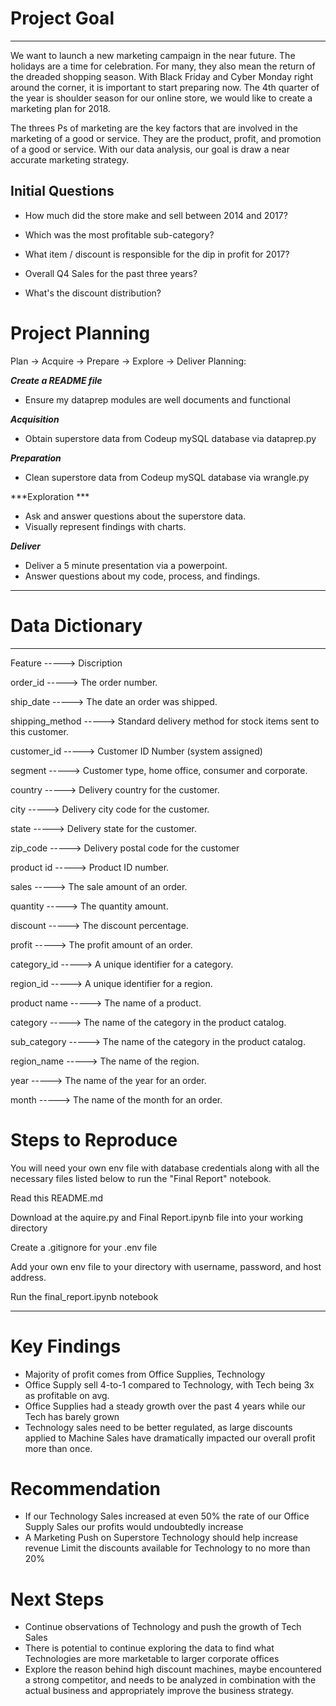 # Project Goal
------------
We want to launch a new marketing campaign in the near future. The holidays are a time for celebration. For many, they also mean the return of the dreaded shopping season. With Black Friday and Cyber Monday right around the corner, it is important to start preparing now. The 4th quarter of the year is shoulder season for our online store, we would like to create a marketing plan for 2018. 


The threes Ps of marketing are the key factors that are involved in the marketing of a good or service. They are the product, profit, and promotion of a good or service. With our data analysis, our goal is draw a near accurate marketing strategy.



Initial Questions
-----------------
* How much did the store make and sell between 2014 and 2017?

* Which was the most profitable sub-category? 

* What item / discount is responsible for the dip in profit for 2017?

* Overall Q4 Sales for the past three years? 

* What's the discount distribution? 


# Project Planning
Plan -> Acquire -> Prepare -> Explore -> Deliver
Planning:

***Create a README file***
* Ensure my dataprep modules are well documents and functional

***Acquisition***

* Obtain superstore data from Codeup mySQL database via dataprep.py

***Preparation***

* Clean superstore data from Codeup mySQL database via wrangle.py


***Exploration ***

* Ask and answer questions about the superstore data.
* Visually represent findings with charts. 

***Deliver***

* Deliver a 5 minute presentation via a powerpoint. 
* Answer questions about my code, process, and findings.

***

# Data Dictionary
--------------

Feature -----> Discription

order_id    ----->       The order number. 

ship_date     ----->     The date an order was shipped. 

shipping_method  ----->  Standard delivery method for stock items sent to this customer.  

customer_id  ----->      Customer ID Number (system assigned)

segment     ----->       Customer type, home office, consumer and corporate. 

country     ----->       Delivery country for the customer.

city     ----->          Delivery city code for the customer.

state     ----->         Delivery state for the customer. 

zip_code    ----->       Delivery postal code for the customer 

product id   ----->      Product ID number. 

sales     ----->         The sale amount of an order. 

quantity   ----->        The quantity amount. 

discount   ----->        The discount percentage. 

profit     ----->        The profit amount of an order. 

category_id  ----->      A unique identifier for a category.

region_id    ----->      A unique identifier for a region. 

product name   ----->    The name of a product. 

category     ----->      The name of the category in the product catalog.

sub_category   ----->    The name of the category in the product catalog.

region_name    ----->    The name of the region. 

year          ----->     The name of the year for an order. 

month         ----->     The name of the month for an order. 

# Steps to Reproduce
You will need your own env file with database credentials along with all the necessary files listed below to run the "Final Report" notebook.

Read this README.md

Download at the aquire.py and Final Report.ipynb file into your working directory

Create a .gitignore for your .env file

Add your own env file to your directory with username, password, and host address.

Run the final_report.ipynb notebook

***

# Key Findings
* Majority of profit comes from Office Supplies, Technology 
* Office Supply sell 4-to-1 compared to Technology, with Tech being 3x as profitable    on avg.
* Office Supplies had a steady growth over the past 4 years while our Tech has barely grown
* Technology sales need to be better regulated, as large discounts applied to Machine Sales have dramatically impacted our overall profit more than once.


# Recommendation
* If our Technology Sales increased at even 50% the rate of our Office Supply Sales our profits would undoubtedly increase
* A Marketing Push on Superstore Technology should help increase revenue
Limit the discounts available for Technology to no more than 20%


# Next Steps 
* Continue observations of Technology and push the growth of Tech Sales
* There is potential to continue exploring the data to find what Technologies are more marketable to larger corporate offices
* Explore the reason behind high discount machines, maybe encountered a strong competitor, and needs to be analyzed in combination with the actual business and appropriately improve the business strategy.


